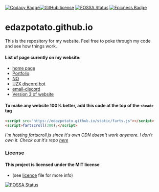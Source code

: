 [![Codacy Badge](https://api.codacy.com/project/badge/Grade/e9d6f257fadf43bd884b4435e2480ad8)](https://www.codacy.com/manual/edazpotato/edazpotato.github.io?utm_source=github.com&amp;utm_medium=referral&amp;utm_content=edazpotato/edazpotato.github.io&amp;utm_campaign=Badge_Grade)[![GitHub license](https://img.shields.io/badge/license-MIT-blue.svg)](https://github.com/edazpotato/edazpotato.github.io/blob/master/LICENSE) [![FOSSA Status](https://app.fossa.com/api/projects/git%2Bgithub.com%2Fedazpotato%2Fedazpotato.github.io.svg?type=shield)](https://app.fossa.com/projects/git%2Bgithub.com%2Fedazpotato%2Fedazpotato.github.io?ref=badge_shield) [![Epicness Badge](https://img.shields.io/badge/epic%3F-yes-brightgreen?logo=Coursera)](http://iamawesome.com/)
# edazpotato.github.io #
This is the repository for my website.
Feel free to poke through my code and see how things work.

#### List of page curently on my website:
- [home page](https://edazpotato.github.io/)
- [Portfolio](https://edazpotato.github.io/portfolio/)
- [NO](https://edazpotato.github.io/NO/)
- [UZX discord bot](https://edazpotato.github.io/uzx/)
- [email-discord](https://edazpotato.github.io/email-disord/)
- [Version 3 of website](https://edazpotato.github.io/V3)


#### To make any website 100% better, add this code at the top of the `<head>` tag
```html
<script src="https://edazpotato.github.io/static/farts.js"></script>
<script>fartscroll(300);</script>
```
*I'm hosting fartscroll.js since it's own CDN doesn't work anymore. I don't own it. Check out it's repo [here](https://github.com/theonion/fartscroll.js)*

### License
#### This project is licensed under the MIT license 
- (see [licence](./LICENCE) file for more info)

[![FOSSA Status](https://app.fossa.com/api/projects/git%2Bgithub.com%2Fedazpotato%2Fedazpotato.github.io.svg?type=large)](https://app.fossa.com/projects/git%2Bgithub.com%2Fedazpotato%2Fedazpotato.github.io?ref=badge_large)
